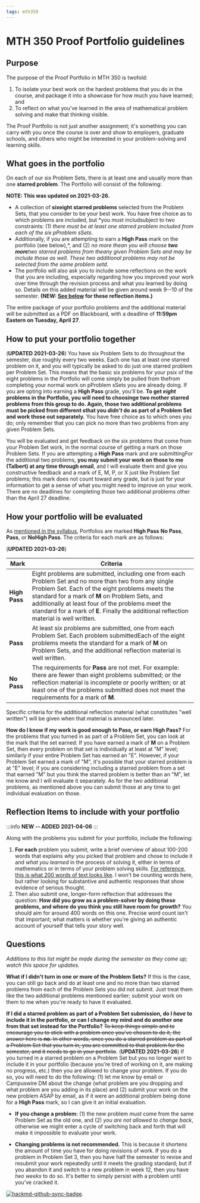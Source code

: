 ```yaml
---
tags: mth350
---
```


# MTH 350 Proof Portfolio guidelines 


## Purpose 

The purpose of the Proof Portfolio in MTH 350 is twofold: 

1. To isolate your best work on the hardest problems that you do in the course, and package it into a showcase for how much you have learned; and 
2. To reflect on what you've learned in the area of mathematical problem solving and make that thinking visible. 

The Proof Portfolio is not just another assignment; it's something you can carry with you once the course is over and show to employers, graduate schools, and others who might be interested in your problem-solving and learning skills. 

## What goes in the portfolio 

On each of our six Problem Sets, there is at least one and usually more than one **starred problem**. The Portfolio will consist of the following: 

**NOTE: This was updated on 2021-03-26.**

- A collection of **sixeight starred problems** selected from the Problem Sets, that you consider to be your best work. You have free choice as to which problems are included, but *you must includsubject to two constraints: (1) *there must be at least one starred problem included from each of the six pProblem sSets*. 
- Additionally, if you are attempting to earn a **High Pass** mark on the portfolio (see below),*, and (2) *no more thean you will choose **two more**two starred problems from theany given Problem Sets and may be include those as well. These two additional problems *may not* be selected from the same problem setd*. 
- The portfolio will also ask you to include some reflections on the work that you are including, especially regarding how you improved your work over time through the revision process and what you learned by doing so. Details on this added material will be given around week 9--10 of the semester. **(NEW: [See below](https://hackmd.io/DvziySGGTKm_jPPXRVLgSw?both#Reflection-Items-to-include-with-your-portfolio) for these reflection items.)**

The entire package of your portfolio problems and the additional material will be submitted as a PDF on Blackboard, with a deadline of **11:59pm Eastern on Tuesday, April 27**. 

## How to put your portfolio together

(**UPDATED 2021-03-26**) You have six Problem Sets to do throughout the semester, due roughly every two weeks. Each one has at least one starred problem on it, and you will typically be asked to do just one starred problem per Problem Set. This means that the basic six problems for your psix of the eight problems in the Portfolio will come simply be pulled from thefrom completing your normal work on pProblem sSets you are already doing. If you are opting into earning a **High Pass** grade, you'll be. **To get *eight* problems in the Portfolio, you will need to choosinge two mother starred problems from this group to do. Again, those two additional problems must be picked from different sthat you *didn't* do as part of a Problem Set and work those out separately.** You have free choice as to which ones you do; only remember that you can pick no more than two problems from any given Problem Sets. 

You will be evaluated and get feedback on the six problems that come from your Problem Set work, in the normal course of getting a mark on those Problem Sets. If you are attempting a **High Pass** mark and are submittingFor the additional two problems, **you may submit your work on those to me (Talbert) at any time through email**, and I will evaluate them and give you constructive feedback and a mark of E, M, P, or X just like Problem Set problems; this mark does not count toward any grade, but is just for your information to get a sense of what you might need to improve on your work. There are no deadlines for completing those two additional problems other than the April 27 deadline. 


## How your portfolio will be evaluated 

As [mentioned in the syllabus](https://hackmd.io/@rtalbert235/HyqkgcE0P#How-do-I-earn-a-grade-in-the-course), Portfolios are marked **High Pass** **No Pass**, **Pass**, or **NoHigh Pass**. The criteria for each mark are as follows: 

(**UPDATED 2021-03-26**)

| Mark | Criteria | 
| ---- | -------- | 
| **High Pass** | Eight problems are submitted, including one from each Problem Set and no more than two from any single Problem Set. Each of the eight problems meets the standard for a mark of **M** on Problem Sets, and additionally at least four of the problems meet the standard for a mark of **E**. Finally the additional reflection material is well written. | 
| **Pass** | At least six problems are submitted, one from each Problem Set. Each problem submittedEach of the eight problems meets the standard for a mark of **M** on Problem Sets, and the additional reflection material is well written. | 
| **No Pass** | The requirements for **Pass** are not met. For example: there are fewer than eight problems submitted; or the reflection material is incomplete or poorly written; or at least one of the problems submitted does not meet the requirements for a mark of **M**. | 

Specific criteria for the additional reflection material (what constitutes "well written") will be given when that material is announced later. 

**How do I know if my work is good enough to Pass, or earn High Pass?** For the problems that you turned in as part of a Problem Set, you can look at the mark that the set earned: If you have earned a mark of **M** on a Problem Set, then every problem on that set is individually at least at "M" level; similarly if your entire Problem Set has earned an "E". However, if your Problem Set earned a mark of "M", it's possible that your starred problem is at "E" level; if you are considering including a starred problem from a set that earned "M" but you think the starred problem is better than an "M", let me know and I will evaluate it separately. As for the two additional problems, as mentioned above you can submit those at any time to get individual evaluation on those. 

## Reflection Items to include with your portfolio 

:::info
**NEW -- ADDED 2021-04-06** 
:::

Along with the problems you submit for your portfolio, include the following: 

1. **For each** problem you submit, write a brief overview of about 100-200 words that explains *why* you picked that problem and chose to include it and *what you learned* in the process of solving it, either in terms of mathematics or in terms of your problem solving skills. [For reference, this is what 200 words of text looks like](https://gist.github.com/RobertTalbert/9e0d6328ec97e6d8aa36b4ec7ae0c7b1). I won't be counting words here, but rather looking for substantive and authentic responses that show evidence of serious thought. 
2. Then also submit one, longer-form reflection that addresses the question: **How did you grow as a problem-solver by doing these problems, and where do you think you still have room for growth?** You should aim for around 400 words on this one. Precise word count isn't that important; what matters is whether you're giving an authentic account of yourself that tells your story well. 


## Questions

*Additions to this list might be made during the semester as they come up; watch this space for updates.* 

**What if I didn't turn in one or more of the Problem Sets?** If this is the case, you can still go back and do at least one and no more than two starred problems from each of the Problem Sets you did not submit. Just treat them like the two additional problems mentioned earlier; submit your work on them to me when you're ready to have it evaluated. 

**If I did a starred problem as part of a Problem Set submission, do I *have* to include it in the portfolio, or can I change my mind and do another one from that set instead for the Portfolio?** ~~To keep things simple and to encourage you to stick with a problem once you've chosen to do it, the answer here is **no**. In other words, once you do a starred problem as part of a Problem Set that you turn in, you are committed to that problem for the semester, and it needs to go in your portfolio~~. (**UPDATED 2021-03-26**) If you turned in a starred problem on a Problem Set but you no longer want to include it in your portfolio (because you're tired of working on it, are making no progress, etc.) then you are allowed to change your problem. If you do so, you will need to do the following: (1) let me know by email or Campuswire DM about the change (what problem are you dropping and what problem are you adding in its place) and (2) submit your work on the new problem ASAP by email, as if it were an additional problem being done for a **High Pass** mark, so I can give it an initial evaluation. 

 + **If you change a problem:** (1) the new problem *must* come from the same Problem Set as the old one, and (2) *you are not allowed to change back*, otherwise we might enter a cycle of switching back and forth that will make it impossible to evaluate your work. 

+ **Changing problems is not recommended.** This is because it shortens the amount of time you have for doing revisions of work. If you do a problem in Problem Set 3, then you have half the semester to revise and resubmit your work repeatedly until it meets the grading standard; but if you abandon it and switch to a new problem in week 12, then you have *two weeks* to do so. It's better to simply persist with a problem until you've cracked it. 


[![hackmd-github-sync-badge](https://hackmd.io/DvziySGGTKm_jPPXRVLgSw/badge)](https://hackmd.io/DvziySGGTKm_jPPXRVLgSw). 
<!--stackedit_data:
eyJoaXN0b3J5IjpbLTE4MzUwNjkzMzFdfQ==
-->